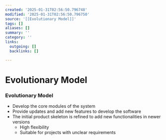```yaml
---
created: '2025-01-31T02:56:50.796748'
modified: '2025-01-31T02:56:50.796750'
source: '[[Evolutionary Model]]'
tags: []
aliases: []
summary: ''
category: ''
links:
  outgoing: []
  backlinks: []

---
```


# Evolutionary Model

### Evolutionary Model
- Develop the core modules of the system
- Provide updates and add new features to develop the software
- The initial product skeleton is refined to add new functionalities in newer versions
	- High flexibility
	- Suitable for projects with unclear requirements